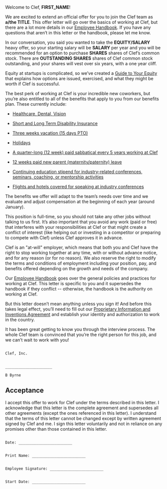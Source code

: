 Welcome to Clef, **FIRST_NAME**!

We are excited to extend an official offer for you to join the Clef team as **a/the TITLE**. This offer letter will go over the basics of working at Clef, but there are a lot more details in our [Employee Handbook](https://github.com/clef/handbook). If you have any questions that aren’t in this letter or the handbook, please let me know.

In our conversation, you said you wanted to take the **EQUITY/SALARY** heavy offer, so your starting salary will be **SALARY** per year and you will be recommended for an option to purchase **SHARES** shares of Clef’s common stock. There are **OUTSTANDING SHARES** shares of Clef common stock outstanding, and your shares will vest over six years, with a one year cliff.

Equity at startups is complicated, so we’ve created a [Guide to Your Equity](https://github.com/clef/handbook/blob/master/Hiring%20Documents/Guide%20to%20Your%20Equity.md) that explains how options are issued, exercised, and what they might be worth if Clef is successful.

The best perk of working at Clef is your incredible new coworkers, but you’re also entitled to all of the benefits that apply to you from our benefits plan. These currently include:

* [Healthcare, Dental, Vision](https://github.com/clef/handbook/blob/master/Benefits%20and%20Perks/Healthcare%20and%20Disability%20Insurance.md)

* [Short and Long Term Disability Insurance](https://github.com/clef/handbook/blob/master/Benefits%20and%20Perks/Healthcare%20and%20Disability%20Insurance.md)

* [Three weeks vacation (15 days PTO)](https://github.com/clef/handbook/blob/master/Benefits%20and%20Perks/Vacation%20and%20Sick%20Leave.md)

* [Holidays](https://github.com/clef/handbook/blob/master/Benefits%20and%20Perks/Holiday%20List.md)

* [A quarter-long (12 week) paid sabbatical every 5 years working at Clef](https://github.com/clef/handbook/blob/master/Benefits%20and%20Perks/Sabbatical.md)

* [12 weeks paid new parent (maternity/paternity) leave](https://github.com/clef/handbook/blob/master/Benefits%20and%20Perks/New%20Parent%20Leave.md)

* [Continuing education stipend for industry-related conferences, seminars, coaching, or mentorship activities](https://github.com/clef/handbook/blob/master/Benefits%20and%20Perks/Continuing%20Education.md)

* [Flights and hotels covered for speaking at industry conferences](https://github.com/clef/handbook/blob/master/Benefits%20and%20Perks/Continuing%20Education.md)

The benefits we offer will adapt to the team’s needs over time and we evaluate and adjust compensation at the beginning of each year (around January).

This position is full-time, so you should not take any other jobs without talking to us first. It’s also important that you avoid any work (paid or free) that interferes with your responsibilities at Clef or that might create a conflict of interest (like helping out or investing in a competitor or preparing to compete with Clef) unless Clef approves it in advance.

Clef is an "at-will" employer, which means that both you and Clef have the right to stop working together at any time, with or without advance notice, and for any reason (or for no reason). We also reserve the right to modify the terms and conditions of employment including your position, pay, and benefits offered depending on the growth and needs of the company.

Our [Employee Handbook](https://github.com/clef/handbook) goes over the general policies and practices for working at Clef. This letter is specific to you and it supersedes the handbook if they conflict -- otherwise, the handbook is the authority on working at Clef.

But this letter doesn’t mean anything unless you sign it! And before this takes legal effect, you’ll need to fill out our [Proprietary Information and Inventions Agreement](https://github.com/clef/handbook/blob/master/Hiring%20Documents/Employee%20Proprietary%20Information%20and%20Inventions%20Assignment%20Agreement%20(NDA).doc.md) and establish your identity and authorization to work in the country.

It has been great getting to know you through the interview process. The whole Clef team is convinced that you’re the right person for this job, and we can’t wait to work with you!
```

Clef, Inc.


_____________________

B Byrne
```

## Acceptance

I accept this offer to work for Clef under the terms described in this letter. I acknowledge that this letter is the complete agreement and supersedes all other agreements (except the ones referenced in this letter). I understand that the terms of this letter cannot be changed except by written agreement signed by Clef and me. I sign this letter voluntarily and not in reliance on any promises other than those contained in this letter.

```

Date: ________________________


Print Name: ________________________


Employee Signature: ________________________


Start Date: ________________________

```
